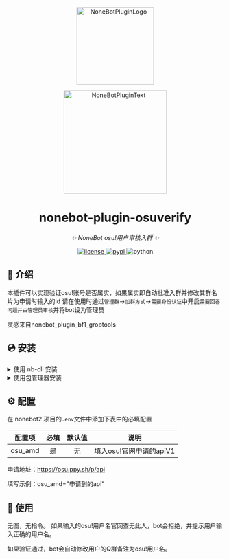 <div align="center">
  <a href="https://v2.nonebot.dev/store"><img src="https://github.com/A-kirami/nonebot-plugin-template/blob/resources/nbp_logo.png" width="180" height="180" alt="NoneBotPluginLogo"></a>
  <br>
  <p><img src="https://github.com/A-kirami/nonebot-plugin-template/blob/resources/NoneBotPlugin.svg" width="240" alt="NoneBotPluginText"></p>
</div>

<div align="center">

# nonebot-plugin-osuverify

_✨ NoneBot osu!用户审核入群 ✨_


<a href="./LICENSE">
    <img src="https://img.shields.io/github/license/mas-alone/nonebot-plugin-osuverify.svg" alt="license">
</a>
<a href="https://pypi.python.org/pypi/nonebot-plugin-osuverify">
    <img src="https://img.shields.io/pypi/v/nonebot-plugin-osuverify.svg" alt="pypi">
</a>
<img src="https://img.shields.io/badge/python-3.8+-blue.svg" alt="python">

</div>

## 📖 介绍

本插件可以实现验证osu!账号是否属实，如果属实即自动批准入群并修改其群名片为申请时输入的id
请在使用时通过`管理群`->`加群方式`->`需要身份认证`中开启`需要回答问题并由管理员审核`并将bot设为管理员

灵感来自nonebot_plugin_bf1_groptools

## 💿 安装

<details>
<summary>使用 nb-cli 安装</summary>
在 nonebot2 项目的根目录下打开命令行, 输入以下指令即可安装

    nb plugin install nonebot-plugin-osuverify

</details>

<details>
<summary>使用包管理器安装</summary>
在 nonebot2 项目的插件目录下, 打开命令行, 根据你使用的包管理器, 输入相应的安装命令

<details>
<summary>pip</summary>

    pip install nonebot-plugin-osuverify
</details>
<details>
<summary>pdm</summary>

    pdm add nonebot-plugin-osuverify
</details>
<details>
<summary>poetry</summary>

    poetry add nonebot-plugin-osuverify
</details>
<details>
<summary>conda</summary>

    conda install nonebot-plugin-osuverify
</details>

打开 nonebot2 项目根目录下的 `pyproject.toml` 文件, 在 `[tool.nonebot]` 部分追加写入

    plugins = ["nonebot_plugin_osuverify"]

</details>

## ⚙️ 配置

在 nonebot2 项目的`.env`文件中添加下表中的必填配置

| 配置项 | 必填 | 默认值 | 说明 |
|:-----:|:----:|:----:|:----:|
| osu_amd | 是 | 无 | 填入osu!官网申请的apiV1 |

申请地址：https://osu.ppy.sh/p/api

填写示例：osu_amd="申请到的api"


## 🎉 使用
无图，无指令。
如果输入的osu!用户名官网查无此人，bot会拒绝，并提示用户输入正确的用户名。

如果验证通过，bot会自动修改用户的Q群备注为osu!用户名。

